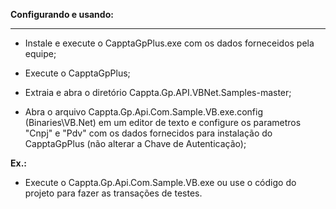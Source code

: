 **Configurando e usando:**

------------------------------------------------------------

- Instale e execute o CapptaGpPlus.exe com os dados forneceidos pela equipe;

- Execute o CapptaGpPlus;

- Extraia e abra o diretório Cappta.Gp.API.VBNet.Samples-master;

- Abra o arquivo Cappta.Gp.Api.Com.Sample.VB.exe.config (Binaries\VB.Net) em um editor de texto e configure os parametros "Cnpj" e "Pdv" com os dados fornecidos para instalação do CapptaGpPlus (não alterar a Chave de Autenticação); 

**Ex.:**
    <add key="ChaveAutenticacao" value="795180024C04479982560F61B3C2C06E" />
    <add key="Cnpj" value="00000000000000" />
    <add key="Pdv" value="14" />

- Execute o Cappta.Gp.Api.Com.Sample.VB.exe ou use o código do projeto para fazer as transações de testes.
